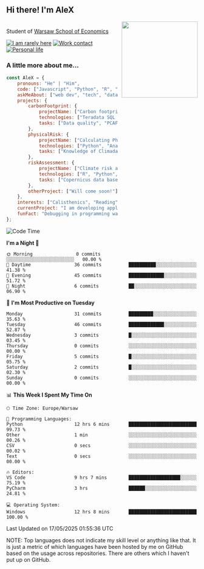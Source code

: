 <h2>Hi there! I'm AleX</h2>
<img align='right' src="https://media1.giphy.com/media/qgQUggAC3Pfv687qPC/giphy.gif" width="200" style="margin-left: 10px;">
</br>Student of <a href="https://www.sgh.waw.pl/en">Warsaw School of Economics</a>
</em></p>

[![I am rarely here](https://img.shields.io/badge/I_am_rarely_here-1877F2?style=for-the-badge&logo=facebook&logoColor=white)](https://www.facebook.com/aleksander.mazur.77)
[![Work contact](https://img.shields.io/badge/Work_contact-0077B5?style=for-the-badge&logo=linkedin&logoColor=white)](https://www.linkedin.com/in/aleksander-mazur-bb3416253/)
[![Personal life](https://img.shields.io/badge/Personal_life-E4405F?style=for-the-badge&logo=instagram&logoColor=white)](https://www.instagram.com/evi_alex.pl/)

### A little more about me...  

```javascript
const AleX = {
    pronouns: "He" | "Him",
    code: ["Javascript", "Python", "R", "Matlab", "SQL"],
    askMeAbout: ["web dev", "tech", "data science", "investments"],
    projects: {
        carbonFootprint: {
            projectName: ["Carbon footprint calculations in D-SIB"],
            technologies: ["Teradata SQL Assistant", "MS SQL", "Power BI"],
            tasks: ["Data quality", "PCAF methodology", "Code documentation"]
        },
        physicalRisk: {
            projectName: ["Calculating Physical Risk for Polish cities"],
            technologies: ["Python", "Anaconda"],
            tasks: ["Knowledge of Climada tool", "Calculating Physical risk"]
        },
        riskAssessment: {
            projectName: ["Climate risk assessment for European bank"],
            technologies: ["R", "Python", "Jupiter"],
            tasks: ["Copernicus data base", "Application for physical risk", "Development of heatmaps"]
        },
        otherProject: ["Will come soon!"]
    },
    interests: ["Calisthenics", "Reading", "Cars and everything about them", "I'am somenthing a cooker myself"],
    currentProject: "I am developing application which will calculate physical activies for countries based on data base of Copernicus",
    funFact: "Debugging in programming was named after the incident mentioned above. Grace Hopper's team removed the moth from the computer and kept it as a specimen in their logbook."
};
```

<!--START_SECTION:waka-->
![Code Time](http://img.shields.io/badge/Code%20Time-127%20hrs%2013%20mins-blue)

**I'm a Night 🦉** 

```text
🌞 Morning                0 commits           ░░░░░░░░░░░░░░░░░░░░░░░░░   00.00 % 
🌆 Daytime                36 commits          ██████████░░░░░░░░░░░░░░░   41.38 % 
🌃 Evening                45 commits          █████████████░░░░░░░░░░░░   51.72 % 
🌙 Night                  6 commits           ██░░░░░░░░░░░░░░░░░░░░░░░   06.90 % 
```
📅 **I'm Most Productive on Tuesday** 

```text
Monday                   31 commits          █████████░░░░░░░░░░░░░░░░   35.63 % 
Tuesday                  46 commits          █████████████░░░░░░░░░░░░   52.87 % 
Wednesday                3 commits           █░░░░░░░░░░░░░░░░░░░░░░░░   03.45 % 
Thursday                 0 commits           ░░░░░░░░░░░░░░░░░░░░░░░░░   00.00 % 
Friday                   5 commits           █░░░░░░░░░░░░░░░░░░░░░░░░   05.75 % 
Saturday                 2 commits           █░░░░░░░░░░░░░░░░░░░░░░░░   02.30 % 
Sunday                   0 commits           ░░░░░░░░░░░░░░░░░░░░░░░░░   00.00 % 
```


📊 **This Week I Spent My Time On** 

```text
🕑︎ Time Zone: Europe/Warsaw

💬 Programming Languages: 
Python                   12 hrs 6 mins       █████████████████████████   99.73 % 
Other                    1 min               ░░░░░░░░░░░░░░░░░░░░░░░░░   00.26 % 
CSV                      0 secs              ░░░░░░░░░░░░░░░░░░░░░░░░░   00.02 % 
Text                     0 secs              ░░░░░░░░░░░░░░░░░░░░░░░░░   00.00 % 

🔥 Editors: 
VS Code                  9 hrs 7 mins        ███████████████████░░░░░░   75.19 % 
PyCharm                  3 hrs               ██████░░░░░░░░░░░░░░░░░░░   24.81 % 

💻 Operating System: 
Windows                  12 hrs 8 mins       █████████████████████████   100.00 % 
```


 Last Updated on 17/05/2025 01:55:36 UTC
<!--END_SECTION:waka-->

NOTE: Top languages does not indicate my skill level or anything like that. It is just a metric of which languages have been hosted by me on GitHub based on the usage across repositories. There are others which I haven't put up on GitHub.
